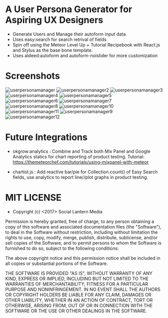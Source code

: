 # A User Persona Generator for Aspiring UX Designers

- Generate Users and Manage their autoform input data.
- Uses easy:search for search retrival of fields
- Spin off using the Meteor Level Up + Tutorial Recipebook with React.js and Stylus as the base bone template.
- Uses aldeed:autoform and autoform-noislider for more customization

# Screenshots

![userpersonamanager](https://cloud.githubusercontent.com/assets/23016977/21784617/4d0575e2-d6b4-11e6-82f4-f67e7e8b99e8.jpg)
![userpersonamanager2](https://cloud.githubusercontent.com/assets/23016977/21784623/51ea4efc-d6b4-11e6-8fff-724ff066ddf2.jpg)
![userpersonamanager3](https://cloud.githubusercontent.com/assets/23016977/21784624/52c66c70-d6b4-11e6-900b-6342a945ce97.jpg)
![userpersonamanager4](https://cloud.githubusercontent.com/assets/23016977/21784626/53e19be8-d6b4-11e6-9454-f8f764d2fb29.jpg)
![userpersonamanager5](https://cloud.githubusercontent.com/assets/23016977/21784627/550a9fe2-d6b4-11e6-8feb-6e09fd36d8e5.jpg)
![userpersonamanager6](https://cloud.githubusercontent.com/assets/23016977/21784633/5ac20e0c-d6b4-11e6-98ce-e659aeba2225.jpg)
![userpersonamanager7](https://cloud.githubusercontent.com/assets/23016977/21784636/5eb5f604-d6b4-11e6-9e46-4c299a0f68ec.jpg)
![userpersonamanager8](https://cloud.githubusercontent.com/assets/23016977/21784640/67ac5e74-d6b4-11e6-9f00-49ebaa9c974e.jpg)
![userpersonamanager10](https://cloud.githubusercontent.com/assets/23016977/21784645/6eac6796-d6b4-11e6-8440-59f5e33f604b.jpg)
![userpersonamanager11](https://cloud.githubusercontent.com/assets/23016977/21784648/73f47630-d6b4-11e6-8d6c-d341c8c68c96.jpg)
![userpersonamanager9](https://cloud.githubusercontent.com/assets/23016977/21784650/752527ca-d6b4-11e6-98f3-24999b8a88fb.jpg)
![userpersonamanager12](https://cloud.githubusercontent.com/assets/23016977/21784652/772c45ee-d6b4-11e6-9a7d-92030b8da791.jpg)


# Future Integrations

- okgrow:analytics : Combine and Track both Mix Panel and Google Analytics statics for chart reporting of product testing. Tutorial: https://themeteorchef.com/tutorials/using-mixpanel-with-meteor

- chartist.js : Add reactive bar/pie for Collection.count() of Easy Search fields, use analytics to report line//plot graphs in product testing. 

# MIT LICENSE

- Copyright (c) <2017> <copyright> Social Lantern Media

Permission is hereby granted, free of charge, to any person obtaining a copy
of this software and associated documentation files (the "Software"), to deal
in the Software without restriction, including without limitation the rights
to use, copy, modify, merge, publish, distribute, sublicense, and/or sell
copies of the Software, and to permit persons to whom the Software is
furnished to do so, subject to the following conditions:

The above copyright notice and this permission notice shall be included in all
copies or substantial portions of the Software.

THE SOFTWARE IS PROVIDED "AS IS", WITHOUT WARRANTY OF ANY KIND, EXPRESS OR
IMPLIED, INCLUDING BUT NOT LIMITED TO THE WARRANTIES OF MERCHANTABILITY,
FITNESS FOR A PARTICULAR PURPOSE AND NONINFRINGEMENT. IN NO EVENT SHALL THE
AUTHORS OR COPYRIGHT HOLDERS BE LIABLE FOR ANY CLAIM, DAMAGES OR OTHER
LIABILITY, WHETHER IN AN ACTION OF CONTRACT, TORT OR OTHERWISE, ARISING FROM,
OUT OF OR IN CONNECTION WITH THE SOFTWARE OR THE USE OR OTHER DEALINGS IN THE
SOFTWARE.
